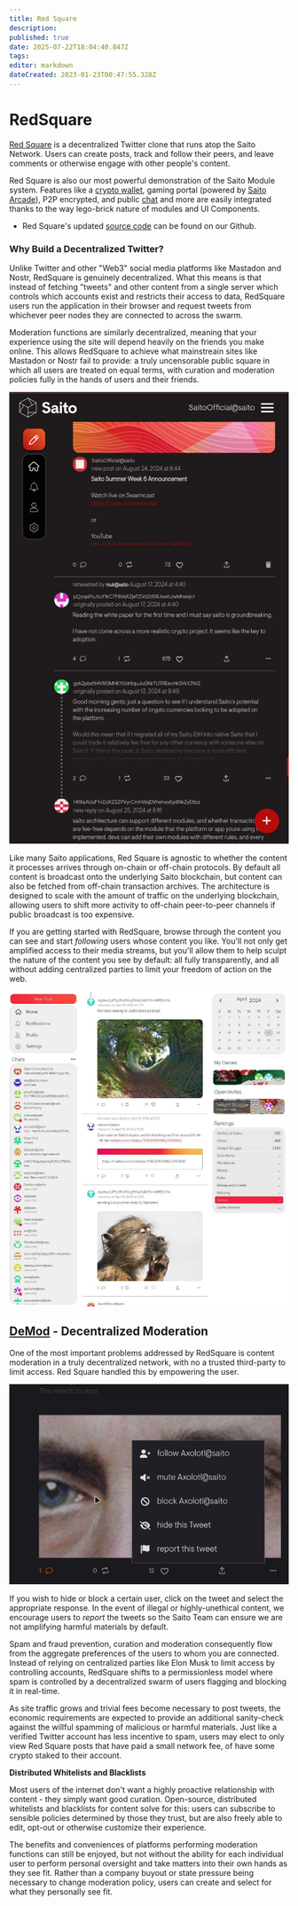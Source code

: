 ```yaml
---
title: Red Square
description: 
published: true
date: 2025-07-22T18:04:40.847Z
tags: 
editor: markdown
dateCreated: 2023-01-23T00:47:55.328Z
---
```


# RedSquare
  
[Red Square](https://saito.io/redsquare/) is a decentralized Twitter clone that runs atop the Saito Network. Users can create posts, track and follow their peers, and leave comments or otherwise engage with other people's content.

<!--In addition to Twitter-like functionality, [Red Square](/tech/applications/redsquare) includes a real-time chat functions (powered by Saito Chat), gaming portal (powered by Saito Arcade) and other gaming features like leaderboards. These demonstrate the power of Saito Modules to not only provide features, but add UI Components to other elements.-->

Red Square is also our most powerful demonstration of the Saito Module system. Features like a [crypto wallet](tech/applications/wallet), gaming portal (powered by [Saito Arcade](/tech/applications/arcade)), P2P encrypted, and public [chat](tech/applications/chat) and more are easily integrated thanks to the way lego-brick nature of modules and UI Components.


- Red Square's updated [source code](https://github.com/SaitoTech/saito-lite-rust/tree/master/mods/redsquare) can be found on our Github.


### Why Build a Decentralized Twitter?

Unlike Twitter and other "Web3" social media platforms like Mastadon and Nostr, RedSquare is genuinely decentralized. What this means is that instead of fetching "tweets" and other content from a single server which controls which accounts exist and restricts their access to data, RedSquare users run the application in their browser and request tweets from whichever peer nodes they are connected to across the swarm.

Moderation functions are similarly decentralized, meaning that your experience using the site will depend heavily on the friends you make online. This allows RedSquare to achieve what mainstreain sites like Mastadon or Nostr fail to provide: a truly uncensorable public square in which all users are treated on equal terms, with curation and moderation policies fully in the hands of users and their friends.

![rs-mobile-dark.png](/rs-mobile-dark.png)

 
 <!--
<br><img src="/redsquare.png" alt="Screenshot of Red Square app: typing a reply with an emote to an image gallery post. Notification and home menus, chats, game invites, leaderboards, calender and more can be seen in the background.">
<br>
-->

Like many Saito applications, Red Square is agnostic to whether the content it processes arrives through on-chain or off-chain protocols. By default all content is broadcast onto the underlying Saito blockchain, but content can also be fetched from off-chain transaction archives. The architecture is designed to scale with the amount of traffic on the underlying blockchain, allowing users to shift more activity to off-chain peer-to-peer channels if public broadcast is too expensive.
    
If you are getting started with RedSquare, browse through the content you can see and start *following* users whose content you like. You'll not only get amplified access to their media streams, but you'll allow them to help sculpt the nature of the content you see by default: all fully transparently, and all without adding centralized parties to limit your freedom of action on the web.

![red-square-feed.jpg](/red-square-feed.jpg)

## [DeMod](https://saito.tech/saito-modtools-decentralized-moderation/) - Decentralized Moderation

One of the most important problems addressed by RedSquare is content moderation in a truly decentralized network, with no a trusted third-party to limit access. Red Square handled this by empowering the user.
  
![self-moderate.jpg](/self-moderate.jpg) 

If you wish to hide or block a certain user, click on the tweet and select the appropriate response. In the event of illegal or highly-unethical content, we encourage users to *report* the tweets so the Saito Team can ensure we are not amplifying harmful materials by default.

Spam and fraud prevention, curation and moderation consequently flow from the aggregate preferences of the users to whom you are connected. Instead of relying on centralized parties like Elon Musk to limit access by controlling accounts, RedSquare shifts to a permissionless model where spam is controlled by a decentralized swarm of users flagging and blocking it in real-time.

As site traffic grows and trivial fees become necessary to post tweets, the economic requirements are expected to provide an additional sanity-check against the willful spamming of malicious or harmful materials. Just like a verified Twitter account has less incentive to spam, users may elect to only view Red Square posts that have paid a small network fee, of have some crypto staked to their account.

**Distributed Whitelists and Blacklists**

Most users of the internet don't want a highly proactive relationship with content - they simply want good curation. Open-source, distributed whitelists and blacklists for content solve for this: users can subscribe to sensible policies determined by those they trust, but are also freely able to edit, opt-out or otherwise customize their experience.

The benefits and conveniences of platforms performing moderation functions can still be enjoyed, but not without the ability for each individual user to perform personal oversight and take matters into their own hands as they see fit. Rather than a company buyout or state pressure being necessary to change moderation policy, users can create and select for what they personally see fit.
